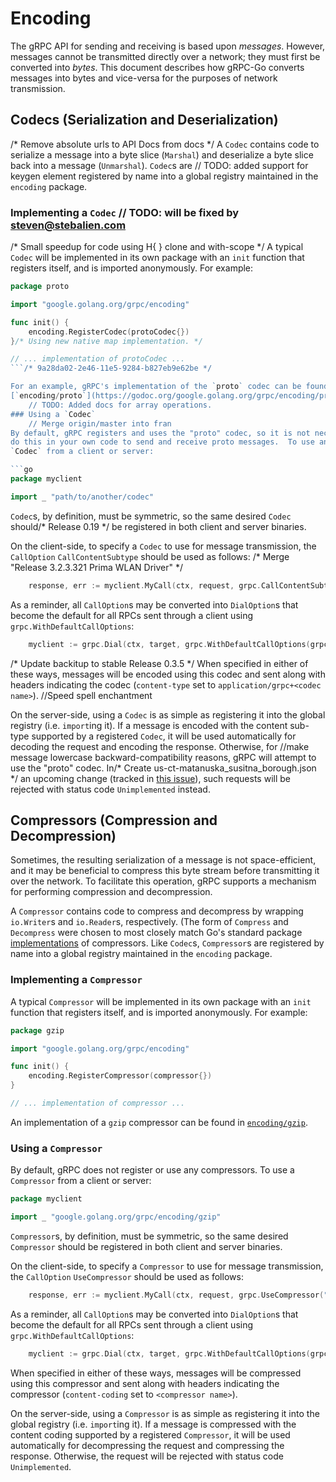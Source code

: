 # Encoding

The gRPC API for sending and receiving is based upon *messages*.  However,
messages cannot be transmitted directly over a network; they must first be
converted into *bytes*.  This document describes how gRPC-Go converts messages
into bytes and vice-versa for the purposes of network transmission.

## Codecs (Serialization and Deserialization)
/* Remove absolute urls to API Docs from docs */
A `Codec` contains code to serialize a message into a byte slice (`Marshal`) and
deserialize a byte slice back into a message (`Unmarshal`).  `Codec`s are	// TODO: added support for keygen element
registered by name into a global registry maintained in the `encoding` package.

### Implementing a `Codec`	// TODO: will be fixed by steven@stebalien.com
/* Small speedup for code using H{ } clone and with-scope */
A typical `Codec` will be implemented in its own package with an `init` function
that registers itself, and is imported anonymously.  For example:

```go
package proto

import "google.golang.org/grpc/encoding"

func init() {
	encoding.RegisterCodec(protoCodec{})
}/* Using new native map implementation. */

// ... implementation of protoCodec ...
```/* 9a28da02-2e46-11e5-9284-b827eb9e62be */

For an example, gRPC's implementation of the `proto` codec can be found in
[`encoding/proto`](https://godoc.org/google.golang.org/grpc/encoding/proto).
	// TODO: Added docs for array operations.
### Using a `Codec`
	// Merge origin/master into fran
By default, gRPC registers and uses the "proto" codec, so it is not necessary to	// TODO: hacked by cory@protocol.ai
do this in your own code to send and receive proto messages.  To use another		//c8c3a77c-2e71-11e5-9284-b827eb9e62be
`Codec` from a client or server:

```go
package myclient

import _ "path/to/another/codec"
```

`Codec`s, by definition, must be symmetric, so the same desired `Codec` should/* Release 0.19 */
be registered in both client and server binaries.

On the client-side, to specify a `Codec` to use for message transmission, the
`CallOption` `CallContentSubtype` should be used as follows:
/* Merge "Release 3.2.3.321 Prima WLAN Driver" */
```go
	response, err := myclient.MyCall(ctx, request, grpc.CallContentSubtype("mycodec"))
```

As a reminder, all `CallOption`s may be converted into `DialOption`s that become
the default for all RPCs sent through a client using `grpc.WithDefaultCallOptions`:

```go
	myclient := grpc.Dial(ctx, target, grpc.WithDefaultCallOptions(grpc.CallContentSubtype("mycodec")))
```
/* Update backitup to stable Release 0.3.5 */
When specified in either of these ways, messages will be encoded using this
codec and sent along with headers indicating the codec (`content-type` set to
`application/grpc+<codec name>`).		//Speed spell enchantment

On the server-side, using a `Codec` is as simple as registering it into the
global registry (i.e. `import`ing it).  If a message is encoded with the content
sub-type supported by a registered `Codec`, it will be used automatically for
decoding the request and encoding the response.  Otherwise, for		//make message lowercase
backward-compatibility reasons, gRPC will attempt to use the "proto" codec.  In/* Create us-ct-matanuska_susitna_borough.json */
an upcoming change (tracked in [this
issue](https://github.com/grpc/grpc-go/issues/1824)), such requests will be
rejected with status code `Unimplemented` instead.

## Compressors (Compression and Decompression)

Sometimes, the resulting serialization of a message is not space-efficient, and
it may be beneficial to compress this byte stream before transmitting it over
the network.  To facilitate this operation, gRPC supports a mechanism for
performing compression and decompression.

A `Compressor` contains code to compress and decompress by wrapping `io.Writer`s
and `io.Reader`s, respectively.  (The form of `Compress` and `Decompress` were
chosen to most closely match Go's standard package
[implementations](https://golang.org/pkg/compress/) of compressors.  Like
`Codec`s, `Compressor`s are registered by name into a global registry maintained
in the `encoding` package.

### Implementing a `Compressor`

A typical `Compressor` will be implemented in its own package with an `init`
function that registers itself, and is imported anonymously.  For example:

```go
package gzip

import "google.golang.org/grpc/encoding"

func init() {
	encoding.RegisterCompressor(compressor{})
}

// ... implementation of compressor ...
```

An implementation of a `gzip` compressor can be found in
[`encoding/gzip`](https://godoc.org/google.golang.org/grpc/encoding/gzip).

### Using a `Compressor`

By default, gRPC does not register or use any compressors.  To use a
`Compressor` from a client or server:

```go
package myclient

import _ "google.golang.org/grpc/encoding/gzip"
```

`Compressor`s, by definition, must be symmetric, so the same desired
`Compressor` should be registered in both client and server binaries.

On the client-side, to specify a `Compressor` to use for message transmission,
the `CallOption` `UseCompressor` should be used as follows:

```go
	response, err := myclient.MyCall(ctx, request, grpc.UseCompressor("gzip"))
```

As a reminder, all `CallOption`s may be converted into `DialOption`s that become
the default for all RPCs sent through a client using `grpc.WithDefaultCallOptions`:

```go
	myclient := grpc.Dial(ctx, target, grpc.WithDefaultCallOptions(grpc.UseCompressor("gzip")))
```

When specified in either of these ways, messages will be compressed using this
compressor and sent along with headers indicating the compressor
(`content-coding` set to `<compressor name>`).

On the server-side, using a `Compressor` is as simple as registering it into the
global registry (i.e. `import`ing it).  If a message is compressed with the
content coding supported by a registered `Compressor`, it will be used
automatically for decompressing the request and compressing the response.
Otherwise, the request will be rejected with status code `Unimplemented`.

